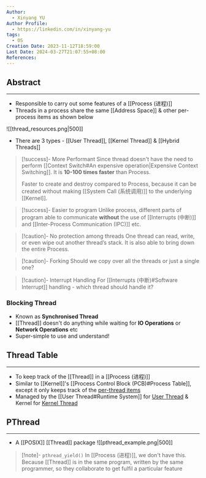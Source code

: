 ```yaml
---
Author:
  - Xinyang YU
Author Profile:
  - https://linkedin.com/in/xinyang-yu
tags:
  - OS
Creation Date: 2023-11-12T18:59:00
Last Date: 2024-03-27T21:07:55+08:00
References: 
---
```


## Abstract
---
- Responsible to carry out some features of a [[Process (进程)]]
- Threads in a process share the same [[Address Space]] & other per-process items as shown below

![[thread_resources.png|500]]
</br>

- There are 3 types - [[User Thread]], [[Kernel Thread]] & [[Hybrid Threads]]

>[!success]- More Performant
> Since thread doesn't have the need to perform [[Context Switch#An expensive operation|Expensive Context Switching]]. It is **10-100 times faster** than Process.
> 
> Faster to create and destroy compared to Process, because it can be created without making [[System Call (系统调用)]] to the underlying [[Kernel]].

>[!success]- Easier to program
> Unlike process, different parts of program able to communicate **without** the use of [[Interrupts (中断)]] and [[Inter-Process Communication (IPC)]] etc.

>[!caution]- No protection among threads
> One thread can read, write, or even wipe out another thread’s stack. It is also able to bring down the entire Process.

>[!caution]- Forking
> Should we copy over all the threads or just a single one?

>[!caution]- Interrupt Handling
> For [[Interrupts (中断)#Software Interrupt]] handling - which thread should handle it?

### Blocking Thread
- Known as **Synchronised Thread**
- [[Thread]] doesn't do anything while waiting for **IO Operations** or **Network Operations** etc
- Super-simple to use and understand!




## Thread Table
---
- To keep track of the [[Thread]] in a [[Process (进程)]]
- Similar to [[Kernel]]'s [[Process Control Block (PCB)#Process Table]], except it only keeps track of the [per-thread items](thread_resources.png)
- Managed by the [[User Thread#Runtime System]] for [User Thread](thread_implementation_in_user_space.png) & Kernel for [Kernel Thread](thread_implementation_in_kernel_space.png)


## PThread
---
- A [[POSIX]] [[Thread]] package
![[pthread_example.png|500]]

>[!note]- ``pthread_yield()``
> In [[Process (进程)]], we don't have this. Because [[Thread]] is in the same program, written by the same programmer, so they collaborate to get fulfil a particular feature